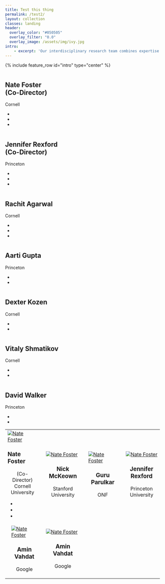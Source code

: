 ```yaml
---
title: Test this thing
permalink: /test2/
layout: collection
classes: landing
header:
  overlay_color: "#050505"
  overlay_filter: "0.0"
  overlay_image: /assets/img/ivy.jpg
intro:
    - excerpt: 'Our interdisciplinary research team combines expertise in algorithms, networking, programming languages, systems, and verification.'
---
```


{% include feature_row id="intro" type="center" %}

 
 <div class="container">
              <div class="row">
                <div class="col-sm-4 col-sm-offset-2">
                    <div class="team-member">
                        <img src="/foster-site/assets/img/nate.jpg" class="img-responsive img-circle" alt="">
                        <h2>Nate Foster<br/>(Co-Director)</h2>
                        <p class="text-muted">Cornell</p>
                        <ul class="list-inline social-buttons">
                            <li><a href="http://www.cs.cornell.edu/~jnfoster/"><i class="fa fa-home"></i></a></li>
                            <li><a href="mailto:jnfoster@cs.cornell.edu"><i class="far fa-envelope"></i></a></li>
                            <li><a href="https://twitter.com/natefoster"><i class="fab fa-twitter"></i></a></li>
                        </ul>
                    </div>
                </div>
                <div class="col-sm-4">
                    <div class="team-member">
                        <img src="/foster-site/assets/img/jen.jpg" class="img-responsive img-circle" alt="">
                        <h2>Jennifer Rexford<br/>(Co-Director)</h2>
                        <p class="text-muted">Princeton</p>
                        <ul class="list-inline social-buttons">
                            <li><a href="http://www.cs.princeton.edu/~jrex/"><i class="fa fa-home"></i></a></li>
                            <li><a href="mailto:jrex@cs.princeton.edu"><i class="far fa-envelope"></i></a></li>
                            <li><a href="https://twitter.com/jrexnet"><i class="fab fa-twitter"></i></a></li>
                        </ul>
                    </div>
                </div>
            </div>
            <div class="row">
              <div class="col-sm-2">
                <div class="team-member">
                  <img src="/foster-site/assets/img/rachit.jpg" class="img-responsive img-circle" alt="">
                  <h2>Rachit Agarwal</h2>
                  <p class="text-muted">Cornell</p>
                  <ul class="list-inline social-buttons">
                    <li><a href="http://people.eecs.berkeley.edu/~rachit/"><i class="fa fa-home"></i></a></li>
                    <li><a href="mailto:ragarwal@berkeley.edu"><i class="far fa-envelope"></i></a></li>
                    <li><a href="https://twitter.com/_ragarwal_"><i class="fab fa-twitter"></i></a></li>
                  </ul>
                </div>
              </div>
              <div class="col-sm-2">
                <div class="team-member">
                  <img src="/foster-site/assets/img/aarti.jpg" class="img-responsive img-circle" alt="">
                  <h2>Aarti Gupta</h2>
                  <p class="text-muted">Princeton</p>
                  <ul class="list-inline social-buttons">
                    <li><a href="https://www.cs.princeton.edu/~aartig/"><i class="fa fa-home"></i></a></li>
                    <li><a href="mailto:aartig@cs.princeton.edu"><i class="far fa-envelope"></i></a></li>
                  </ul>
                </div>
              </div>
              <div class="col-sm-2">
                <div class="team-member">
                  <img src="/foster-site/assets/img/dexter.jpg" class="img-responsive img-circle" alt="">
                  <h2>Dexter Kozen</h2>
                  <p class="text-muted">Cornell</p>
                  <ul class="list-inline social-buttons">
                    <li><a href="https://www.cs.cornell.edu/~kozen/"><i class="fa fa-home"></i></a></li>
                    <li><a href="mailto:kozen@cs.cornell.edu"><i class="far fa-envelope"></i></a></li>
                  </ul>
                </div>
              </div>
              <div class="col-sm-2">
                <div class="team-member">
                  <img src="/foster-site/assets/img/vitaly.jpg" class="img-responsive img-circle" alt="">
                  <h2>Vitaly Shmatikov</h2>
                  <p class="text-muted">Cornell</p>
                  <ul class="list-inline social-buttons">
                    <li><a href="https://www.cs.cornell.edu/~schmat/"><i class="fa fa-home"></i></a></li>
                    <li><a href="mailto:schmat@cs.cornell.edu"><i class="far fa-envelope"></i></a></li>
                  </ul>
                </div>
              </div>
              <div class="col-sm-2">
                <div class="team-member">
                  <img src="/foster-site/assets/img/dave.jpg" class="img-responsive img-circle" alt="">
                  <h2>David Walker</h2>
                  <p class="text-muted">Princeton</p>
                  <ul class="list-inline social-buttons">
                    <li><a href="https://www.cs.princeton.edu/~dpw/"><i class="fa fa-home"></i></a></li>
                    <li><a href="mailto:dpw@cs.princeton.edu"><i class="far fa-envelope"></i></a></li>
                  </ul>
                </div>
              </div>
            </div>
          </div>



<table>
<tbody>
<tr>
<td class="team-member"><a title="Nate Foster" href="http://www.cs.cornell.edu/~jnfoster/"><img src="{{ site.baseurl }}/assets/img/nate.jpg" class="img-responsive img-circle" alt="Nate Foster"/></a>
<h3>Nate Foster</h3>
 <p style="text-align: center;">(Co-Director)<br />Cornell University</p>
 <ul class="list-inline social-buttons" >
                            <li><a href="http://www.cs.cornell.edu/~jnfoster/"><i class="fa fa-home"></i></a></li>
                            <li><a href="mailto:jnfoster@cs.cornell.edu"><i class="far fa-envelope"></i></a></li>
                            <li><a href="https://twitter.com/natefoster"><i class="fab fa-twitter"></i></a></li>
                        </ul>
</td>
<td style="padding-left:20px;" class="team-member"><a title="Nick McKeown" href="http://yuba.stanford.edu/~nickm/"><img src="{{ site.baseurl }}/assets/img/nate.jpg" class="img-responsive img-circle" alt="Nate Foster"/></a>
<h3 style="text-align: center;">Nick McKeown</h3>
<p style="text-align: center;">Stanford University</p>
</td>
<td style="padding-left:20px;" class="team-member"><a title="Guru Parulkar" href="https://www.linkedin.com/in/guruparulkar/"><img src="{{ site.baseurl }}/assets/img/nate.jpg" class="img-responsive img-circle" alt="Nate Foster"/></a>
<h3 style="text-align: center;">Guru Parulkar</h3>
<p style="text-align: center;">ONF</p>
</td>
<td style="padding-left:20px;" class="team-member"><a title="Jennifer Rexford" href="http://www.cs.princeton.edu/~jrex/"><img src="{{ site.baseurl }}/assets/img/jen.jpg" class="img-responsive img-circle" alt="Nate Foster"/></a>
<h3 style="text-align: center;">Jennifer Rexford</h3>
<p style="text-align: center;">Princeton University</p>
</td>
</tr>
<tr>
<td style="padding-left:20px;" class="team-member"><a title="Amin Vahdat" href="https://research.google.com/pubs/AminVahdat.html"><img src="{{ site.baseurl }}/assets/img/aarti.jpg" class="img-responsive img-circle" alt="Nate Foster"/></a>
<h3 style="text-align: center;">Amin Vahdat</h3>
<p style="text-align: center;">Google</p>
</td>
<td style="padding-left:20px;" class="team-member"><a title="Amin Vahdat" href="https://research.google.com/pubs/AminVahdat.html"><img src="{{ site.baseurl }}/assets/img/aarti.jpg" class="img-responsive img-circle" alt="Nate Foster"/></a>
<h3 style="text-align: center;">Amin Vahdat</h3>
<p style="text-align: center;">Google</p>
</td>
</tr>
</tbody>

